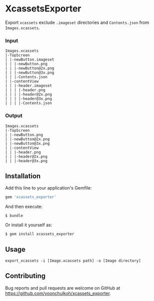 # XcassetsExporter

Export `xcassets` exclude `.imageset` directories and `Contents.json` from `Images.xcassets`.

### Input
```
Images.xcassets
|-TopScreen
| |-newButton.imageset
| | |-newButton.png
| | |-newButton@2x.png
| | |-newButton@3x.png
| | |-Contents.json
| |-contentView
| | |-header.imageset
| | | |-header.png
| | | |-header@2x.png
| | | |-header@3x.png
| | | |-Contents.json
```

### Output
```
Images.xcassets
|-TopScreen
| |-newButton.png
| |-newButton@2x.png
| |-newButton@3x.png
| |-contentView
| | |-header.png
| | |-header@2x.png
| | |-header@3x.png
```

## Installation

Add this line to your application's Gemfile:

```ruby
gem 'xcassets_exporter'
```

And then execute:

    $ bundle

Or install it yourself as:

    $ gem install xcassets_exporter

## Usage

```
export_xcassets -i [Image.xcassets path] -o [Image directory]
```

## Contributing

Bug reports and pull requests are welcome on GitHub at https://github.com/yoonchulkoh/xcassets_exporter.

